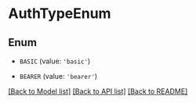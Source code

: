 # AuthTypeEnum


## Enum

* `BASIC` (value: `'basic'`)

* `BEARER` (value: `'bearer'`)

[[Back to Model list]](../README.md#documentation-for-models) [[Back to API list]](../README.md#documentation-for-api-endpoints) [[Back to README]](../README.md)


